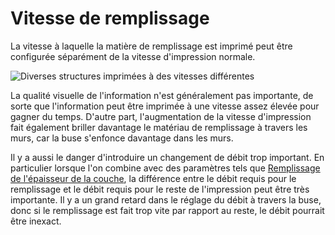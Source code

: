 Vitesse de remplissage
====
La vitesse à laquelle la matière de remplissage est imprimé peut être configurée séparément de la vitesse d'impression normale.

![Diverses structures imprimées à des vitesses différentes](../../../articles/images/speed_difference.png)

La qualité visuelle de l'information n'est généralement pas importante, de sorte que l'information peut être imprimée à une vitesse assez élevée pour gagner du temps. D'autre part, l'augmentation de la vitesse d'impression fait également briller davantage le matériau de remplissage à travers les murs, car la buse s'enfonce davantage dans les murs.

Il y a aussi le danger d'introduire un changement de débit trop important. En particulier lorsque l'on combine avec des paramètres tels que [Remplissage de l'épaisseur de la couche](../infill/infill_sparse_thickness.md), la différence entre le débit requis pour le remplissage et le débit requis pour le reste de l'impression peut être très importante. Il y a un grand retard dans le réglage du débit à travers la buse, donc si le remplissage est fait trop vite par rapport au reste, le débit pourrait être inexact.

